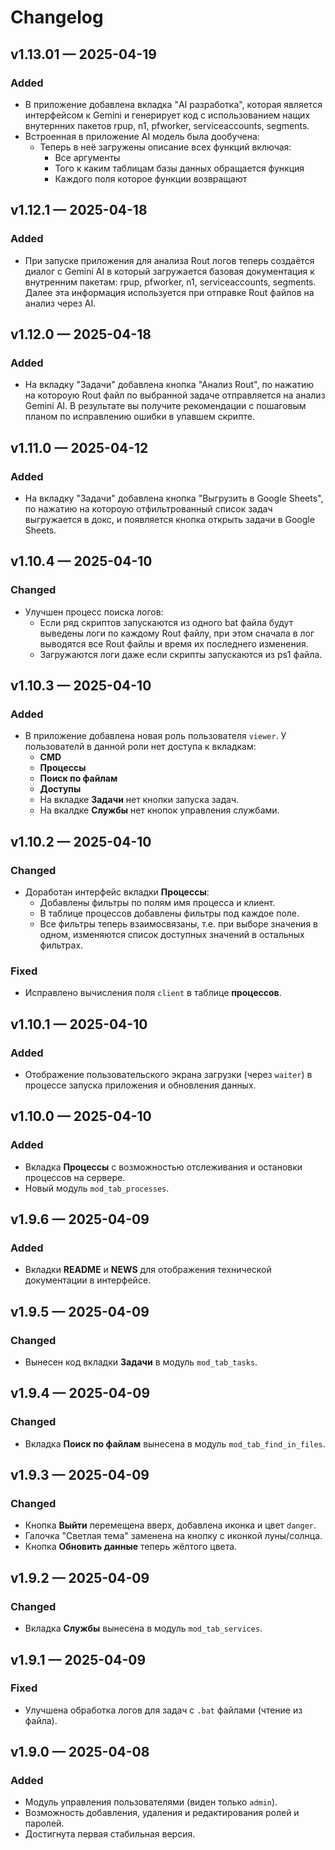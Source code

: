# Changelog

## v1.13.01 — 2025-04-19
### Added
- В приложение добавлена вкладка "AI разработка", которая является интерфейсом к Gemini и генерирует код с использованием нащих внутернних пакетов rpup, n1, pfworker, serviceaccounts, segments.
- Встроенная в приложение AI модель была дообучена:
   - Теперь в неё загружены описание всех функций включая:
     - Все аргументы
     - Того к каким таблицам базы данных обращается функция
     - Каждого поля которое функции возвращают

## v1.12.1 — 2025-04-18
### Added
- При запуске приложения для анализа Rout логов теперь создаётся диалог с Gemini AI в который загружается базовая документация к внутренним пакетам: rpup, pfworker, n1, serviceaccounts, segments. Далее эта информация используется при отправке Rout файлов на анализ через AI.

## v1.12.0 — 2025-04-18
### Added
- На вкладку "Задачи" добавлена кнопка "Анализ Rout", по нажатию на котороую Rout файл по выбранной задаче отправляется на анализ Gemini AI. В результате вы получите рекомендации с пошаговым планом по исправлению ошибки в упавшем скрипте.

## v1.11.0 — 2025-04-12
### Added
- На вкладку "Задачи" добавлена кнопка "Выгрузить в Google Sheets", по нажатию на котороую отфильтрованный список задач выгружается в докс, и появляется кнопка открыть задачи в Google Sheets. 

## v1.10.4 — 2025-04-10
### Changed
- Улучшен процесс поиска логов:
    - Если ряд скриптов запускаются из одного bat файла будут выведены логи по каждому Rout файлу, при этом сначала в лог выводятся все Rout файлы и время их последнего изменения.
    - Загружаются логи даже если скрипты запускаются из ps1 файла.
    
## v1.10.3 — 2025-04-10
### Added
- В приложение добавлена новая роль пользователя `viewer`. У пользователй в данной роли нет доступа к вкладкам:
    - **CMD**
    - **Процессы**
    - **Поиск по файлам**
    - **Доступы**
    - На вкладке **Задачи** нет кнопки запуска задач.
    - На вкалдке **Службы** нет кнопок управления службами.

## v1.10.2 — 2025-04-10
### Changed
- Доработан интерфейс вкладки **Процессы**:
    - Добавлены фильтры по полям имя процесса и клиент.
    - В таблице процессов добавлены фильтры под каждое поле.
    - Все фильтры теперь взаимосвязаны, т.е. при выборе значения в одном, изменяются список доступных значений в остальных фильтрах.
### Fixed
- Исправлено вычисления поля `client` в таблице **процессов**.

## v1.10.1 — 2025-04-10
### Added
- Отображение пользовательского экрана загрузки (через `waiter`) в процессе запуска приложения и обновления данных.

## v1.10.0 — 2025-04-10
### Added
- Вкладка **Процессы** с возможностью отслеживания и остановки процессов на сервере.
- Новый модуль `mod_tab_processes`.

## v1.9.6 — 2025-04-09
### Added
- Вкладки **README** и **NEWS** для отображения технической документации в интерфейсе.

## v1.9.5 — 2025-04-09
### Changed
- Вынесен код вкладки **Задачи** в модуль `mod_tab_tasks`.

## v1.9.4 — 2025-04-09
### Changed
- Вкладка **Поиск по файлам** вынесена в модуль `mod_tab_find_in_files`.

## v1.9.3 — 2025-04-09
### Changed
- Кнопка **Выйти** перемещена вверх, добавлена иконка и цвет `danger`.
- Галочка "Светлая тема" заменена на кнопку с иконкой луны/солнца.
- Кнопка **Обновить данные** теперь жёлтого цвета.

## v1.9.2 — 2025-04-09
### Changed
- Вкладка **Службы** вынесена в модуль `mod_tab_services`.

## v1.9.1 — 2025-04-09
### Fixed
- Улучшена обработка логов для задач с `.bat` файлами (чтение из файла).

## v1.9.0 — 2025-04-08
### Added
- Модуль управления пользователями (виден только `admin`).
- Возможность добавления, удаления и редактирования ролей и паролей.
- Достигнута первая стабильная версия.
